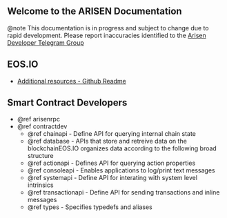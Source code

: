 Welcome to the ARISEN Documentation
-----------------------------------

@note This documentation is in progress and subject to change due to rapid development. Please report inaccuracies identified to the [Arisen Developer Telegram Group](https://t.me/arisendevs)

## EOS.IO
 - [Additional resources - Github Readme](https://github.com/arisen/arisen#readme)

## Smart Contract Developers
- @ref arisenrpc
- @ref contractdev
	- @ref chainapi - Define API for querying internal chain state
	- @ref database - APIs that store and retreive data on the blockchainEOS.IO organizes data according to the following broad structure
	- @ref actionapi - Defines API for querying action properties
	- @ref consoleapi - Enables applications to log/print text messages
	- @ref systemapi - 	Define API for interating with system level intrinsics
	- @ref transactionapi - Define API for sending transactions and inline messages
	- @ref types - Specifies typedefs and aliases
